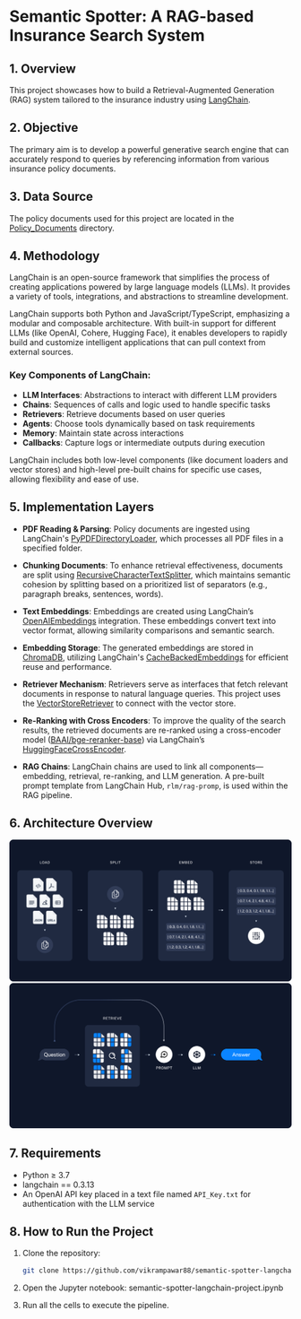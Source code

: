 # Semantic Spotter: A RAG-based Insurance Search System

## 1. Overview

This project showcases how to build a Retrieval-Augmented Generation (RAG) system tailored to the insurance industry using [LangChain](https://python.langchain.com/docs/introduction/).

## 2. Objective

The primary aim is to develop a powerful generative search engine that can accurately respond to queries by referencing information from various insurance policy documents.

## 3. Data Source

The policy documents used for this project are located in the [Policy_Documents](./Policy_Documents) directory.

## 4. Methodology

LangChain is an open-source framework that simplifies the process of creating applications powered by large language models (LLMs). It provides a variety of tools, integrations, and abstractions to streamline development.

LangChain supports both Python and JavaScript/TypeScript, emphasizing a modular and composable architecture. With built-in support for different LLMs (like OpenAI, Cohere, Hugging Face), it enables developers to rapidly build and customize intelligent applications that can pull context from external sources.

### Key Components of LangChain:

- **LLM Interfaces**: Abstractions to interact with different LLM providers
- **Chains**: Sequences of calls and logic used to handle specific tasks
- **Retrievers**: Retrieve documents based on user queries
- **Agents**: Choose tools dynamically based on task requirements
- **Memory**: Maintain state across interactions
- **Callbacks**: Capture logs or intermediate outputs during execution

LangChain includes both low-level components (like document loaders and vector stores) and high-level pre-built chains for specific use cases, allowing flexibility and ease of use.

## 5. Implementation Layers

- **PDF Reading & Parsing**: Policy documents are ingested using LangChain's [PyPDFDirectoryLoader](https://python.langchain.com/api_reference/community/document_loaders/langchain_community.document_loaders.pdf.PyPDFDirectoryLoader.html), which processes all PDF files in a specified folder.

- **Chunking Documents**: To enhance retrieval effectiveness, documents are split using [RecursiveCharacterTextSplitter](https://python.langchain.com/docs/how_to/recursive_text_splitter/), which maintains semantic cohesion by splitting based on a prioritized list of separators (e.g., paragraph breaks, sentences, words).

- **Text Embeddings**: Embeddings are created using LangChain’s [OpenAIEmbeddings](https://python.langchain.com/docs/integrations/text_embedding/openai/) integration. These embeddings convert text into vector format, allowing similarity comparisons and semantic search.

- **Embedding Storage**: The generated embeddings are stored in [ChromaDB](https://docs.trychroma.com/), utilizing LangChain's [CacheBackedEmbeddings](https://python.langchain.com/api_reference/langchain/embeddings/langchain.embeddings.cache.CacheBackedEmbeddings.html) for efficient reuse and performance.

- **Retriever Mechanism**: Retrievers serve as interfaces that fetch relevant documents in response to natural language queries. This project uses the [VectorStoreRetriever](https://python.langchain.com/api_reference/core/vectorstores/langchain_core.vectorstores.base.VectorStoreRetriever.html) to connect with the vector store.

- **Re-Ranking with Cross Encoders**: To improve the quality of the search results, the retrieved documents are re-ranked using a cross-encoder model ([BAAI/bge-reranker-base](https://huggingface.co/BAAI/bge-reranker-base)) via LangChain’s [HuggingFaceCrossEncoder](https://python.langchain.com/api_reference/community/cross_encoders/langchain_community.cross_encoders.huggingface.HuggingFaceCrossEncoder.html).

- **RAG Chains**: LangChain chains are used to link all components—embedding, retrieval, re-ranking, and LLM generation. A pre-built prompt template from LangChain Hub, `rlm/rag-promp`, is used within the RAG pipeline.

## 6. Architecture Overview

![Architecture 1](./images/arch1.png)  
![Architecture 2](./images/arch2.png)

## 7. Requirements

- Python ≥ 3.7
- langchain == 0.3.13
- An OpenAI API key placed in a text file named `API_Key.txt` for authentication with the LLM service

## 8. How to Run the Project

1. Clone the repository:
   ```bash
   git clone https://github.com/vikrampawar88/semantic-spotter-langchain-project.git
2. Open the Jupyter notebook:
semantic-spotter-langchain-project.ipynb

3. Run all the cells to execute the pipeline.